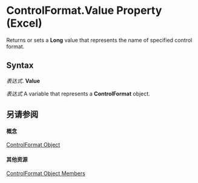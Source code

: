 
# ControlFormat.Value Property (Excel)

Returns or sets a  **Long** value that represents the name of specified control format.


## Syntax

 _表达式_. **Value**

 _表达式_ A variable that represents a **ControlFormat** object.


## 另请参阅


#### 概念


[ControlFormat Object](fafc6e6b-641c-2179-0789-d86c2718b3c0.md)
#### 其他资源


[ControlFormat Object Members](http://msdn.microsoft.com/library/a0d77b6f-e948-e12a-f65a-1633dc63efad%28Office.15%29.aspx)